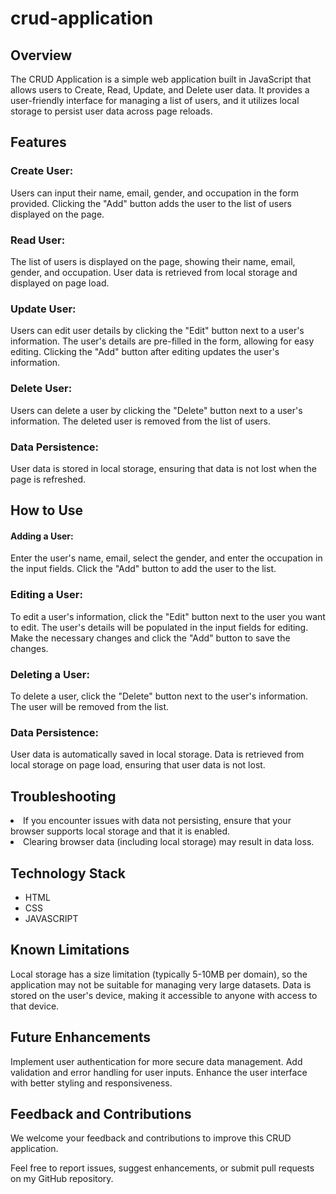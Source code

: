 # crud-application

## Overview
<p>
The CRUD Application is a simple web application built in JavaScript that allows users to Create, Read, Update, and Delete user data. It provides a user-friendly interface for managing a list of users, and it utilizes local storage to persist user data across page reloads.
</p>

## Features

### Create User:

<p>Users can input their name, email, gender, and occupation in the form provided.
Clicking the "Add" button adds the user to the list of users displayed on the page.
</p>

### Read User:

<p>The list of users is displayed on the page, showing their name, email, gender, and occupation.
User data is retrieved from local storage and displayed on page load.</p>

### Update User:

<p>Users can edit user details by clicking the "Edit" button next to a user's information.
The user's details are pre-filled in the form, allowing for easy editing.
Clicking the "Add" button after editing updates the user's information.</p>

### Delete User:

<p>
Users can delete a user by clicking the "Delete" button next to a user's information.
The deleted user is removed from the list of users.
</p>

### Data Persistence:

<p>
User data is stored in local storage, ensuring that data is not lost when the page is refreshed.
</p>

## How to Use
#### Adding a User:

<p>
Enter the user's name, email, select the gender, and enter the occupation in the input fields.
Click the "Add" button to add the user to the list.
</p>

### Editing a User:

<p>
To edit a user's information, click the "Edit" button next to the user you want to edit.
The user's details will be populated in the input fields for editing.
Make the necessary changes and click the "Add" button to save the changes.

</p>

### Deleting a User:

<p>To delete a user, click the "Delete" button next to the user's information.
The user will be removed from the list.</p>

### Data Persistence:

<p>User data is automatically saved in local storage.
Data is retrieved from local storage on page load, ensuring that user data is not lost.</p>

## Troubleshooting
 <li>If you encounter issues with data not persisting, ensure that your browser supports local storage and that it is enabled.</li>
 <li>Clearing browser data (including local storage) may result in data loss.</li>

## Technology Stack
<ul>
 <li>HTML</li>
 <li>CSS</li>
 <li>JAVASCRIPT</li>
</ul>

## Known Limitations
<p>Local storage has a size limitation (typically 5-10MB per domain), so the application may not be suitable for managing very large datasets.
Data is stored on the user's device, making it accessible to anyone with access to that device.</p>

## Future Enhancements
<p>Implement user authentication for more secure data management.
Add validation and error handling for user inputs.
Enhance the user interface with better styling and responsiveness.</p>

## Feedback and Contributions
<p>We welcome your feedback and contributions to improve this CRUD application.</p>
<on>Feel free to report issues, suggest enhancements, or submit pull requests on my GitHub repository.</p>


